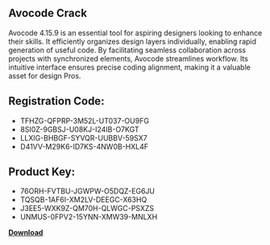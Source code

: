 ## Avocode Crack

Avocode 4.15.9 is an essential tool for aspiring designers looking to enhance their skills. It efficiently organizes design layers individually, enabling rapid generation of useful code. By facilitating seamless collaboration across projects with synchronized elements, Avocode streamlines workflow. Its intuitive interface ensures precise coding alignment, making it a valuable asset for design Pros.

## Registration Code:

- TFHZG-QFPRP-3M52L-UT037-OU9FG
- 8SI0Z-9GBSJ-U08KJ-I24IB-O7KGT
- LLXIG-BHBGF-SYVQR-UUBBV-59SX7
- D41VV-M29K6-ID7KS-4NW0B-HXL4F

##  Product Key:

- 76ORH-FVTBU-JGWPW-O5DQZ-EG6JU
- TQSQB-1AF6I-XM2LV-DEEGC-X63HQ
- J3EE5-WXK9Z-QM70H-QLWGC-PSXZS
- UNMUS-0FPV2-15YNN-XMW39-MNLXH

[**Download**](https://drive.usercontent.google.com/download?id=1w3ez7p7KCfALci31t5TzGdOOxoF1Am3C)


 


 


 


 


 


 


 


 


 


 


 


 


 


 


 


 


 


 


 


 


 


 


 


 


 


 


 


 


 


 


 


 


 


 


 


 


 


 


 


 


 


 


 


 


 


 


 


 


 


 
